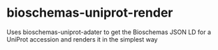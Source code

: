# bioschemas-uniprot-render
Uses bioschemas-uniprot-adater to get the Bioschemas JSON LD for a UniProt accession and renders it in the simplest way
